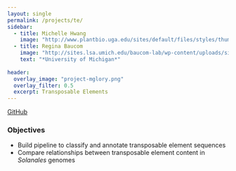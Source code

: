 ```yaml
---
layout: single
permalink: /projects/te/
sidebar:
  - title: Michelle Hwang
    image: "http://www.plantbio.uga.edu/sites/default/files/styles/thumbnail/public/hwang_michelle_260.jpg?itok=nxBej64m"
  - title: Regina Baucom
    image: "http://sites.lsa.umich.edu/baucom-lab/wp-content/uploads/sites/36/2014/07/Baucom-copy.jpg"
    text: "*University of Michigan*"
    
header:
  overlay_image: "project-mglory.png"
  overlay_filter: 0.5
  excerpt: Transposable Elements
---
```


[GitHub](https://github.com/michelle-hwang/teproj)

### Objectives

* Build pipeline to classify and annotate transposable element sequences
* Compare relationships between transposable element content in *Solanales* genomes  
